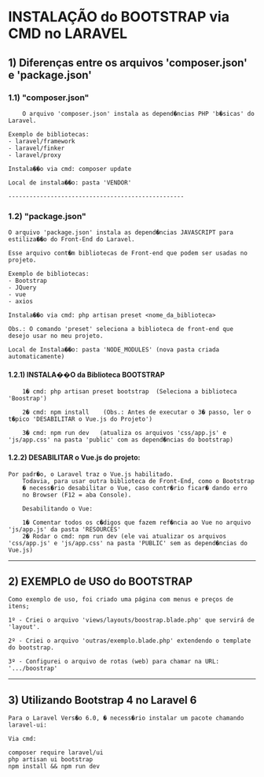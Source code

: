 # INSTALAÇÃO do BOOTSTRAP via CMD no LARAVEL

## 1) Diferenças entre os arquivos 'composer.json' e 'package.json'

   ### 1.1) "composer.json"

        O arquivo 'composer.json' instala as depend�ncias PHP 'b�sicas' do Laravel.

	Exemplo de bibliotecas: 
	- laravel/framework
	- laravel/finker
	- laravel/proxy

	Instala��o via cmd: composer update

	Local de instala��o: pasta 'VENDOR'

	--------------------------------------------------

   ### 1.2)	"package.json"

	O arquivo 'package.json' instala as depend�ncias JAVASCRIPT para estiliza��o do Front-End do Laravel.

	Esse arquivo cont�m bibliotecas de Front-end que podem ser usadas no projeto. 

	Exemplo de bibliotecas: 
	- Bootstrap
	- JQuery
	- vue
	- axios

	Instala��o via cmd: php artisan preset <nome_da_biblioteca>

	Obs.: O comando 'preset' seleciona a biblioteca de front-end que desejo usar no meu projeto.

	Local de Instala��o: pasta 'NODE_MODULES' (nova pasta criada automaticamente)


   #### 1.2.1) INSTALA��O da Biblioteca BOOTSTRAP
     
    	1� cmd: php artisan preset bootstrap  (Seleciona a biblioteca 'Boostrap')
	
    	2� cmd: npm install    (Obs.: Antes de executar o 3� passo, ler o t�pico 'DESABILITAR o Vue.js do Projeto')

    	3� cmd: npm run dev   (atualiza os arquivos 'css/app.js' e 'js/app.css' na pasta 'public' com as depend�ncias do bootstrap)


   #### 1.2.2) DESABILITAR o Vue.js do projeto:
	
   	Por padr�o, o Laravel traz o Vue.js habilitado. 
    	Todavia, para usar outra biblioteca de Front-End, como o Bootstrap 
    	� necess�rio desabilitar o Vue, caso contr�rio ficar� dando erro
    	no Browser (F12 = aba Console).

    	Desabilitando o Vue:
	
    	1� Comentar todos os c�digos que fazem ref�ncia ao Vue no arquivo 'js/app.js' da pasta 'RESOURCES'
    	2� Rodar o cmd: npm run dev (ele vai atualizar os arquivos 'css/app.js' e 'js/app.css' na pasta 'PUBLIC' sem as depend�ncias do Vue.js)
    
--------------------------------------------------

## 2) EXEMPLO de USO do BOOTSTRAP

    Como exemplo de uso, foi criado uma página com menus e preços de itens;

	1º - Criei o arquivo 'views/layouts/boostrap.blade.php' que servirá de 'layout'. 
	
	2º - Criei o arquivo 'outras/exemplo.blade.php' extendendo o template do bootstrap.

	3º - Configurei o arquivo de rotas (web) para chamar na URL: '.../boostrap'

--------------------------------------------------

## 3) Utilizando Bootstrap 4 no Laravel 6

    Para o Laravel Vers�o 6.0, � necess�rio instalar um pacote chamando laravel-ui:
   
    Via cmd:

	composer require laravel/ui
	php artisan ui bootstrap
	npm install && npm run dev